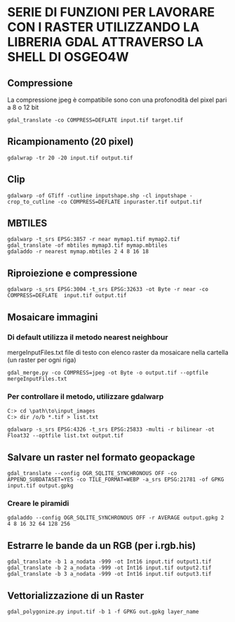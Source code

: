 # SERIE DI FUNZIONI PER LAVORARE CON I RASTER UTILIZZANDO LA LIBRERIA GDAL ATTRAVERSO LA SHELL DI OSGEO4W
## Compressione
La compressione jpeg è compatibile sono con una profonodità del pixel pari a 8 o 12 bit
```
gdal_translate -co COMPRESS=DEFLATE input.tif target.tif
```

## Ricampionamento (20 pixel)
```
gdalwrap -tr 20 -20 input.tif output.tif
```

## Clip
```
gdalwarp -of GTiff -cutline inputshape.shp -cl inputshape -crop_to_cutline -co COMPRESS=DEFLATE inpuraster.tif output.tif
```

## MBTILES
```
gdalwarp -t_srs EPSG:3857 -r near mymap1.tif mymap2.tif
gdal_translate -of mbtiles mymap3.tif mymap.mbtiles
gdaladdo -r nearest mymap.mbtiles 2 4 8 16 18
```

## Riproiezione e compressione
```
gdalwarp -s_srs EPSG:3004 -t_srs EPSG:32633 -ot Byte -r near -co COMPRESS=DEFLATE  input.tif output.tif
```

## Mosaicare immagini
### Di default utilizza il metodo nearest neighbour

mergeInputFiles.txt file di testo con elenco raster da mosaicare nella cartella (un raster per ogni riga)
```
gdal_merge.py -co COMPRESS=jpeg -ot Byte -o output.tif --optfile mergeInputFiles.txt
```

### Per controllare il metodo, utilizzare gdalwarp

```
C:> cd \path\to\input_images
C:> dir /o/b *.tif > list.txt

gdalwarp -s_srs EPSG:4326 -t_srs EPSG:25833 -multi -r bilinear -ot Float32 --optfile list.txt output.tif
```

## Salvare un raster nel formato geopackage
```
gdal_translate --config OGR_SQLITE_SYNCHRONOUS OFF -co  APPEND_SUBDATASET=YES -co TILE_FORMAT=WEBP -a_srs EPSG:21781 -of GPKG input.tif output.gpkg
```
### Creare le piramidi
```
gdaladdo --config OGR_SQLITE_SYNCHRONOUS OFF -r AVERAGE output.gpkg 2 4 8 16 32 64 128 256
```

## Estrarre le bande da un RGB (per i.rgb.his)
```
gdal_translate -b 1 a_nodata -999 -ot Int16 input.tif output1.tif
gdal_translate -b 2 a_nodata -999 -ot Int16 input.tif output2.tif
gdal_translate -b 3 a_nodata -999 -ot Int16 input.tif output3.tif
```

## Vettorializzazione di un Raster
```
gdal_polygonize.py input.tif -b 1 -f GPKG out.gpkg layer_name
```
